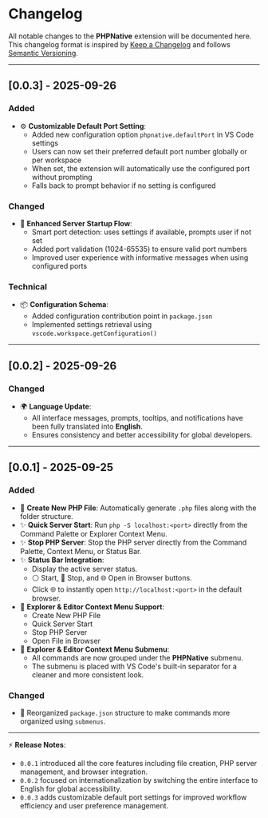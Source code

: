 # Changelog

All notable changes to the **PHPNative** extension will be documented here.
This changelog format is inspired by [Keep a Changelog](https://keepachangelog.com/) and follows [Semantic Versioning](https://semver.org/).

---

## [0.0.3] - 2025-09-26

### Added

* ⚙️ **Customizable Default Port Setting**:
  * Added new configuration option `phpnative.defaultPort` in VS Code settings
  * Users can now set their preferred default port number globally or per workspace
  * When set, the extension will automatically use the configured port without prompting
  * Falls back to prompt behavior if no setting is configured

### Changed

* 🔧 **Enhanced Server Startup Flow**:
  * Smart port detection: uses settings if available, prompts user if not set
  * Added port validation (1024-65535) to ensure valid port numbers
  * Improved user experience with informative messages when using configured ports

### Technical

* 📦 **Configuration Schema**:
  * Added configuration contribution point in `package.json`
  * Implemented settings retrieval using `vscode.workspace.getConfiguration()`

---

## [0.0.2] - 2025-09-26

### Changed

* 🌍 **Language Update**:
  * All interface messages, prompts, tooltips, and notifications have been fully translated into **English**.
  * Ensures consistency and better accessibility for global developers.

---

## [0.0.1] - 2025-09-25

### Added

* 🚀 **Create New PHP File**: Automatically generate `.php` files along with the folder structure.
* ✨ **Quick Server Start**: Run `php -S localhost:<port>` directly from the Command Palette or Explorer Context Menu.
* ✨ **Stop PHP Server**: Stop the PHP server directly from the Command Palette, Context Menu, or Status Bar.
* ✨ **Status Bar Integration**:
  * Display the active server status.
  * ⚪ Start, 🔴 Stop, and 🌐 Open in Browser buttons.
  * Click 🌐 to instantly open `http://localhost:<port>` in the default browser.
* 📂 **Explorer & Editor Context Menu Support**:
  * Create New PHP File
  * Quick Server Start
  * Stop PHP Server
  * Open File in Browser
* 📂 **Explorer & Editor Context Menu Submenu**:
  * All commands are now grouped under the **PHPNative** submenu.
  * The submenu is placed with VS Code's built-in separator for a cleaner and more consistent look.

### Changed

* 🔧 Reorganized `package.json` structure to make commands more organized using `submenus`.

---

⚡ **Release Notes**:

* `0.0.1` introduced all the core features including file creation, PHP server management, and browser integration.
* `0.0.2` focused on internationalization by switching the entire interface to English for global accessibility.
* `0.0.3` adds customizable default port settings for improved workflow efficiency and user preference management.